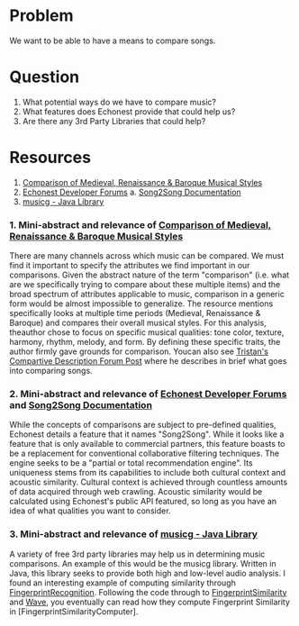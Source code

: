 # Problem #
We want to be able to have a means to compare songs.

# Question #
1. What potential ways do we have to compare music?
2. What features does Echonest provide that could help us?
3. Are there any 3rd Party Libraries that could help?

# Resources #
1. [Comparison of Medieval, Renaissance & Baroque Musical Styles]
2. [Echonest Developer Forums]
    a. [Song2Song Documentation]
3. [musicg - Java Library]

### 1. Mini-abstract and relevance of [Comparison of Medieval, Renaissance & Baroque Musical Styles]

There are many channels across which music can be compared. We must find it important to specify the attributes we find important in our comparisons. Given the abstract nature of the term "comparison" (i.e. what are we specifically trying to compare about these multiple items) and the broad spectrum of attributes applicable to music, comparison in a generic form would be almost impossible to generalize. The resource mentions specifically looks at multiple time periods (Medieval, Renaissance & Baroque) and compares their overall musical styles. For this analysis, theauthor chose to focus on specific musical qualities: tone color, texture, harmony, rhythm, melody, and form. By defining these specific traits, the author firmly gave grounds for comparison. Youcan also see [Tristan's Compartive Description Forum Post] where he describes in brief what goes into comparing songs.

### 2. Mini-abstract and relevance of [Echonest Developer Forums] and [Song2Song Documentation] ###

While the concepts of comparisons are subject to pre-defined qualities, Echonest details a feature that it names "Song2Song". While it looks like a feature that is only available to commercial partners, this feature boasts to be a replacement for conventional collaborative filtering techniques. The engine seeks to be a "partial or total recommendation engine". Its uniqueness stems from its capabilities to include both cultural context and acoustic similarity. Cultural context is achieved through countless amounts of data acquired through web crawling. Acoustic similarity would be calculated using Echonest's public API featured, so long as you have an idea of what qualities you want to consider.

### 3. Mini-abstract and relevance of [musicg - Java Library] ###

A variety of free 3rd party libraries may help us in determining music comparisons. An example of this would be the musicg library. Written in Java, this library seeks to provide both high and low-level audio analysis. I found an interesting example of computing similarity through [FingerprintRecognition]. Following the code through to [FingerprintSimilarity] and [Wave], you eventually can read how they compute Fingerprint Similarity in [FingerprintSimilarityComputer].


[Comparison of Medieval, Renaissance & Baroque Musical Styles]: http://people.emich.edu/dpierce/Med_Ren_table.html
[Tristan's Compartive Description Forum Post]: http://developer.echonest.com/forums/thread/1687#post5601
[Echonest Developer Forums]: http://developer.echonest.com/forums/thread/334
[Song2Song Documentation]: https://docs.google.com/viewer?url=https%3A%2F%2Fechonest-corp.s3.amazonaws.com%2Fdocs%2Fwhitepapers%2FSong2Song-1_0.pdf
[musicg - Java Library]: https://code.google.com/p/musicg/
[FingerprintRecognition]: https://code.google.com/p/musicg/source/browse/src/com/musicg/main/demo/FingerprintRecognitionDemo.java?r=f2fbf166a1d95059650274d6ee668ec08fec03cf
[FingerprintSimilarity]: https://code.google.com/p/musicg/source/browse/src/com/musicg/fingerprint/FingerprintSimilarity.java?r=f2fbf166a1d95059650274d6ee668ec08fec03cf
[Wave]: https://code.google.com/p/musicg/source/browse/src/com/musicg/wave/Wave.java?r=f2fbf166a1d95059650274d6ee668ec08fec03cf
[FingerSimilarityComputer]: https://code.google.com/p/musicg/source/browse/src/com/musicg/fingerprint/FingerprintSimilarityComputer.java